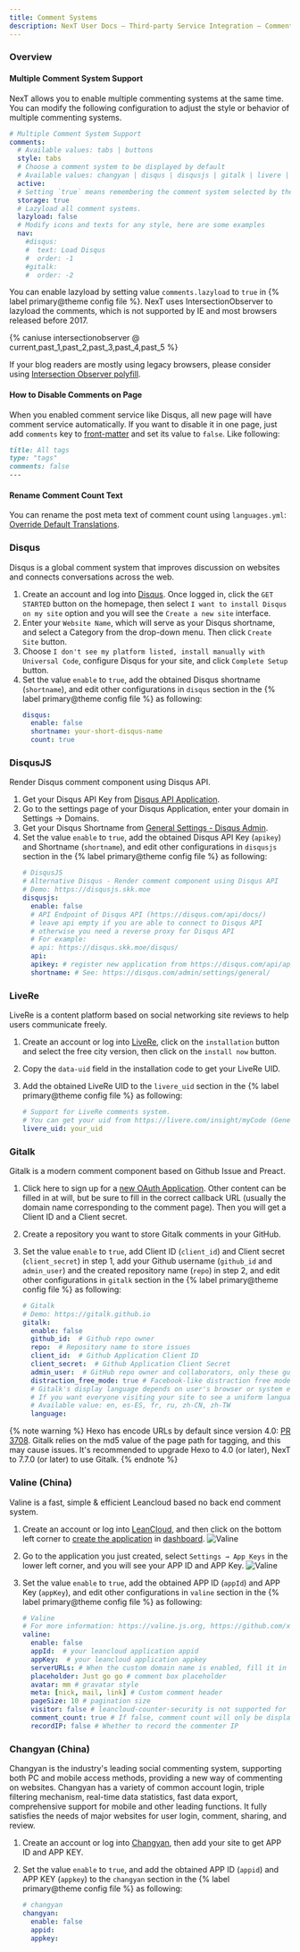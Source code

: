 ```yaml
---
title: Comment Systems
description: NexT User Docs – Third-party Service Integration – Comment Systems
---
```


### Overview

#### Multiple Comment System Support

NexT allows you to enable multiple commenting systems at the same time. You can modify the following configuration to adjust the style or behavior of multiple commenting systems.

```yml next/_config.yml
# Multiple Comment System Support
comments:
  # Available values: tabs | buttons
  style: tabs
  # Choose a comment system to be displayed by default
  # Available values: changyan | disqus | disqusjs | gitalk | livere | valine
  active:
  # Setting `true` means remembering the comment system selected by the visitor
  storage: true
  # Lazyload all comment systems.
  lazyload: false
  # Modify icons and texts for any style, here are some examples
  nav:
    #disqus:
    #  text: Load Disqus
    #  order: -1
    #gitalk:
    #  order: -2
```

You can enable lazyload by setting value `comments.lazyload` to `true` in {% label primary@theme config file %}. NexT uses IntersectionObserver to lazyload the comments, which is not supported by IE and most browsers released before 2017.

{% caniuse intersectionobserver @ current,past_1,past_2,past_3,past_4,past_5 %}

If your blog readers are mostly using legacy browsers, please consider using [Intersection Observer polyfill](https://github.com/w3c/IntersectionObserver/tree/master/polyfill).

#### How to Disable Comments on Page

When you enabled comment service like Disqus, all new page will have comment service automatically. If you want to disable it in one page, just add `comments` key to [front-matter](https://hexo.io/docs/front-matter) and set its value to `false`. Like following:

```md your-post.md
title: All tags
type: "tags"
comments: false
---
```

#### Rename Comment Count Text

You can rename the post meta text of comment count using `languages.yml`: [Override Default Translations](/docs/theme-settings/internationalization.html#Override-Default-Translations).

### Disqus

Disqus is a global comment system that improves discussion on websites and connects conversations across the web.

1. Create an account and log into [Disqus](https://disqus.com/). Once logged in, click the `GET STARTED` button on the homepage, then select `I want to install Disqus on my site` option and you will see the `Create a new site` interface.
2. Enter your `Website Name`, which will serve as your Disqus shortname, and select a Category from the drop-down menu. Then click `Create Site` button.
3. Choose `I don't see my platform listed, install manually with Universal Code`, configure Disqus for your site, and click `Complete Setup` button.
4. Set the value `enable` to `true`, add the obtained Disqus shortname (`shortname`), and edit other configurations in `disqus` section in the {% label primary@theme config file %} as following:
    ```yml next/_config.yml
    disqus:
      enable: false
      shortname: your-short-disqus-name
      count: true
    ```

### DisqusJS

Render Disqus comment component using Disqus API.

1. Get your Disqus API Key from [Disqus API Application](https://disqus.com/api/applications/).
2. Go to the settings page of your Disqus Application, enter your domain in Settings → Domains.
3. Get your Disqus Shortname from [General Settings - Disqus Admin](https://disqus.com/admin/settings/general/).
4. Set the value `enable` to `true`, add the obtained Disqus API Key (`apikey`) and Shortname (`shortname`), and edit other configurations in `disqusjs` section in the {% label primary@theme config file %} as following:
    ```yml next/_config.yml
    # DisqusJS
    # Alternative Disqus - Render comment component using Disqus API
    # Demo: https://disqusjs.skk.moe
    disqusjs:
      enable: false
      # API Endpoint of Disqus API (https://disqus.com/api/docs/)
      # leave api empty if you are able to connect to Disqus API
      # otherwise you need a reverse proxy for Disqus API
      # For example:
      # api: https://disqus.skk.moe/disqus/
      api:
      apikey: # register new application from https://disqus.com/api/applications/
      shortname: # See: https://disqus.com/admin/settings/general/
    ```

### LiveRe

LiveRe is a content platform based on social networking site reviews to help users communicate freely.

1. Create an account or log into [LiveRe](https://livere.com), click on the `installation` button and select the free city version, then click on the `install now` button.
2. Copy the `data-uid` field in the installation code to get your LiveRe UID.
3. Add the obtained LiveRe UID to the `livere_uid` section in the {% label primary@theme config file %} as following:

    ```yml next/_config.yml
    # Support for LiveRe comments system.
    # You can get your uid from https://livere.com/insight/myCode (General web site)
    livere_uid: your_uid
    ```

### Gitalk

Gitalk is a modern comment component based on Github Issue and Preact.

1. Click here to sign up for a [new OAuth Application](https://github.com/settings/applications/new). Other content can be filled in at will, but be sure to fill in the correct callback URL (usually the domain name corresponding to the comment page). Then you will get a Client ID and a Client secret.
2. Create a repository you want to store Gitalk comments in your GitHub.
3. Set the value `enable` to `true`, add Client ID (`client_id`) and Client secret (`client_secret`) in step 1, add your Github username (`github_id` and `admin_user`) and the created repository name (`repo`) in step 2, and edit other configurations in `gitalk` section in the {% label primary@theme config file %} as following:

    ```yml next/_config.yml
    # Gitalk
    # Demo: https://gitalk.github.io
    gitalk:
      enable: false
      github_id:  # Github repo owner
      repo:  # Repository name to store issues
      client_id:  # Github Application Client ID
      client_secret:  # Github Application Client Secret
      admin_user:  # GitHub repo owner and collaborators, only these guys can initialize github issues
      distraction_free_mode: true # Facebook-like distraction free mode
      # Gitalk's display language depends on user's browser or system environment
      # If you want everyone visiting your site to see a uniform language, you can set a force language value
      # Available value: en, es-ES, fr, ru, zh-CN, zh-TW
      language:
    ```

{% note warning %}
Hexo has encode URLs by default since version 4.0: [PR 3708](https://github.com/hexojs/hexo/pull/3708).
Gitalk relies on the md5 value of the page path for tagging, and this may cause issues. It's recommended to upgrade Hexo to 4.0 (or later), NexT to 7.7.0 (or later) to use Gitalk.
{% endnote %}

### Valine (China)

Valine is a fast, simple & efficient Leancloud based no back end comment system.

1. Create an account or log into [LeanCloud](https://www.leancloud.cn/dashboard/login.html#/signin), and then click on the bottom left corner to [create the application](https://www.leancloud.cn/dashboard/applist.html#/newapp) in [dashboard](https://www.leancloud.cn/dashboard/applist.html#/apps).
    ![Valine](/images/valine-1.png)
2. Go to the application you just created, select `Settings → App Keys` in the lower left corner, and you will see your APP ID and APP Key.
    ![Valine](/images/valine-2.png)
3. Set the value `enable` to `true`, add the obtained APP ID (`appId`) and APP Key (`appKey`), and edit other configurations in `valine` section in the {% label primary@theme config file %} as following:

    ```yml next/_config.yml
    # Valine
    # For more information: https://valine.js.org, https://github.com/xCss/Valine
    valine:
      enable: false
      appId:  # your leancloud application appid
      appKey:  # your leancloud application appkey
      serverURLs: # When the custom domain name is enabled, fill it in here
      placeholder: Just go go # comment box placeholder
      avatar: mm # gravatar style
      meta: [nick, mail, link] # Custom comment header
      pageSize: 10 # pagination size
      visitor: false # leancloud-counter-security is not supported for now. When visitor is set to be true, appid and appkey are recommended to be the same as leancloud_visitors' for counter compatibility. Article reading statistic https://valine.js.org/visitor.html
      comment_count: true # If false, comment count will only be displayed in post page, not in home page
      recordIP: false # Whether to record the commenter IP
    ```

### Changyan (China)

Changyan is the industry's leading social commenting system, supporting both PC and mobile access methods, providing a new way of commenting on websites. Changyan has a variety of common account login, triple filtering mechanism, real-time data statistics, fast data export, comprehensive support for mobile and other leading functions. It fully satisfies the needs of major websites for user login, comment, sharing, and review.

1. Create an account or log into [Changyan](https://changyan.kuaizhan.com/), then add your site to get APP ID and APP KEY.
2. Set the value `enable` to `true`, and add the obtained APP ID (`appid`) and APP KEY (`appkey`) to the `changyan` section in the {% label primary@theme config file %} as following:

    ```yml next/_config.yml
    # changyan
    changyan:
      enable: false
      appid:
      appkey:
    ```
